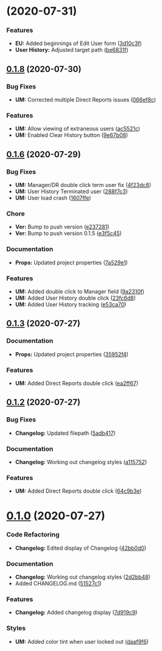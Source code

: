 #  (2020-07-31)


### Features

* **EU:** Added beginnings of Edit User form ([3d10c3f](https://github.com/PaschalIT/PMC-Desktop/commit/3d10c3f5958ba38012bb4f70924d8bbcd557a374))
* **User History:** Adjusted target path ([be6831f](https://github.com/PaschalIT/PMC-Desktop/commit/be6831ff596ad0a60a43e1df377ca60fe426a6f0))



## [0.1.8](https://github.com/PaschalIT/PMC-Desktop/compare/0.1.6...0.1.8) (2020-07-30)


### Bug Fixes

* **UM:** Corrected multiple Direct Reports issues ([066ef8c](https://github.com/PaschalIT/PMC-Desktop/commit/066ef8c94319a94b4fa80edee0c52eb89c52a3dc))


### Features

* **UM:** Allow viewing of extraneous users ([ac5521c](https://github.com/PaschalIT/PMC-Desktop/commit/ac5521ce7cd9f441a0d7c03f0b0b49e21d492559))
* **UM:** Enabled Clear History button ([9e67b08](https://github.com/PaschalIT/PMC-Desktop/commit/9e67b088065b378cb0341cfc1771976b84867c6c))



## [0.1.6](https://github.com/PaschalIT/PMC-Desktop/compare/0.1.3...0.1.6) (2020-07-29)


### Bug Fixes

* **UM:** Manager/DR double click term user fix ([4f23dc8](https://github.com/PaschalIT/PMC-Desktop/commit/4f23dc85362f90798b83935e5581343b36535b3a))
* **UM:** User History Terminated user ([288f7c3](https://github.com/PaschalIT/PMC-Desktop/commit/288f7c38e1f2dda20035fd6f01651e44904d0835))
* **UM:** User load crash ([1607ffe](https://github.com/PaschalIT/PMC-Desktop/commit/1607ffe6b5ec5ac8a0c5c98efb9a490368242e6f))


### Chore

* **Ver:** Bump to push version ([e237281](https://github.com/PaschalIT/PMC-Desktop/commit/e237281b48397a808c5b3c8a02699fdedb1c8153))
* **Ver:** Bump to push version 0.1.5 ([e3f5c45](https://github.com/PaschalIT/PMC-Desktop/commit/e3f5c45dbe0ddcdae290dde95c196b0e82045da5))


### Documentation

* **Props:** Updated project properties ([7a529e1](https://github.com/PaschalIT/PMC-Desktop/commit/7a529e1464ec633987ef8dd947c8e47a89c59fbc))


### Features

* **UM:** Added double click to Manager field ([9a2310f](https://github.com/PaschalIT/PMC-Desktop/commit/9a2310fd2cdd72cdfed5c2c643499e1a4640cbfb))
* **UM:** Added User History double click ([23fc6d8](https://github.com/PaschalIT/PMC-Desktop/commit/23fc6d857bf8ef137cf13a8b76cf23010af81bd0))
* **UM:** Added User History tracking ([e53ca70](https://github.com/PaschalIT/PMC-Desktop/commit/e53ca70f4e608a697fdfa21b1abc3a51d73f4171))



## [0.1.3](https://github.com/PaschalIT/PMC-Desktop/compare/0.1.2-a...0.1.3) (2020-07-27)


### Documentation

* **Props:** Updated project properties ([35952f4](https://github.com/PaschalIT/PMC-Desktop/commit/35952f42b518a6d0b4b99717c50a9706df6a64c3))


### Features

* **UM:** Added Direct Reports double click ([ea2ff67](https://github.com/PaschalIT/PMC-Desktop/commit/ea2ff67d19122c17414172f45a40e06e62600a0d))



## [0.1.2](https://github.com/PaschalIT/PMC-Desktop/compare/0.1.0...0.1.2) (2020-07-27)


### Bug Fixes

* **Changelog:** Updated filepath ([5adb417](https://github.com/PaschalIT/PMC-Desktop/commit/5adb4176ff4a76cc2d2b7d9ee77ee7c1b7761e37))


### Documentation

* **Changelog:** Working out changelog styles ([a115752](https://github.com/PaschalIT/PMC-Desktop/commit/a115752f71da35975e2d1818e093c6a16eaa017d))


### Features

* **UM:** Added Direct Reports double click ([64c9b3e](https://github.com/PaschalIT/PMC-Desktop/commit/64c9b3eda1d7f74c7503245b383a2ffc27854995))



# [0.1.0](https://github.com/PaschalIT/PMC-Desktop/compare/daaf9f620882f6a2afb97aaa02fedab01d38e455...0.1.0) (2020-07-27)


### Code Refactoring

* **Changelog:** Edited display of Changelog ([42bb0d0](https://github.com/PaschalIT/PMC-Desktop/commit/42bb0d071111974e905b9f2060ef8e39feb71d81))


### Documentation

* **Changelog:** Working out changelog styles ([2d2bb48](https://github.com/PaschalIT/PMC-Desktop/commit/2d2bb489e33eadc60c5acb559975bd4a0c1076b9))
* Added CHANGELOG.md ([51527c1](https://github.com/PaschalIT/PMC-Desktop/commit/51527c1d411ea9d6dc3cbb987ff906da5f27e7cd))


### Features

* **Changelog:** Added changelog display ([7d919c9](https://github.com/PaschalIT/PMC-Desktop/commit/7d919c96d7360d2074202f70e082d60581f39264))


### Styles

* **UM:** Added color tint when user locked out ([daaf9f6](https://github.com/PaschalIT/PMC-Desktop/commit/daaf9f620882f6a2afb97aaa02fedab01d38e455))



